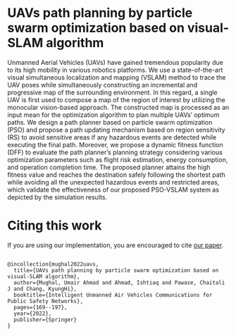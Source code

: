 # UAVs path planning by particle swarm optimization based on visual-SLAM algorithm


Unmanned Aerial Vehicles (UAVs) have gained tremendous popularity due to its high mobility in various robotics platforms.
We use a state-of-the-art visual simultaneous localization and mapping (VSLAM) method to trace the UAV poses while simultaneously
constructing an incremental and progressive map of the surrounding environment. In this regard, a single UAV is first used to compose
a map of the region of interest by utilizing the monocular vision-based approach. The constructed map is processed as an input mean
for the optimization algorithm to plan multiple UAVs’ optimum paths. We design a path planner based on particle swarm optimization
(PSO) and propose a path updating mechanism based on region sensitivity (RS) to avoid sensitive areas if any hazardous events are
detected while executing the final path. Moreover, we propose a dynamic fitness function (DFF) to evaluate the path planner’s planning
strategy considering various optimization parameters such as flight risk estimation, energy consumption, and operation completion
time. The proposed planner attains the high fitness value and reaches the destination safely following the shortest path while avoiding
all the unexpected hazardous events and restricted areas, which validate the effectiveness of our proposed PSO-VSLAM system as
depicted by the simulation results.




# Citing this work
If you are using our implementation, you are encouraged to cite [our paper](https://link.springer.com/chapter/10.1007/978-981-19-1292-4_8).
``` 

@incollection{mughal2022uavs,
  title={UAVs path planning by particle swarm optimization based on visual-SLAM algorithm},
  author={Mughal, Umair Ahmad and Ahmad, Ishtiaq and Pawase, Chaitali J and Chang, KyungHi},
  booktitle={Intelligent Unmanned Air Vehicles Communications for Public Safety Networks},
  pages={169--197},
  year={2022},
  publisher={Springer}
}

``` 
